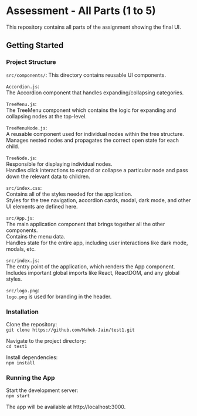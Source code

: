 # Assessment - All Parts (1 to 5)

This repository contains all parts of the assignment showing the final UI. 

## Getting Started

### Project Structure

`src/components/`:
This directory contains reusable UI components.

`Accordion.js`: \
The Accordion component that handles expanding/collapsing categories.

`TreeMenu.js`: \
The TreeMenu component which contains the logic for expanding and collapsing nodes at the top-level.

`TreeMenuNode.js`: \
A reusable component used for individual nodes within the tree structure. \
Manages nested nodes and propagates the correct open state for each child.

`TreeNode.js`: \
Responsible for displaying individual nodes. \
Handles click interactions to expand or collapse a particular node and pass down the relevant data to children.

`src/index.css`: \
Contains all of the styles needed for the application. \
Styles for the tree navigation, accordion cards, modal, dark mode, and other UI elements are defined here. 

`src/App.js`: \
The main application component that brings together all the other components. \
Contains the menu data. \
Handles state for the entire app, including user interactions like dark mode, modals, etc. 

`src/index.js`: \
The entry point of the application, which renders the App component. \
Includes important global imports like React, ReactDOM, and any global styles. 

`src/logo.png`: \
`logo.png` is used for branding in the header.

### Installation

Clone the repository: \
`git clone https://github.com/Mahek-Jain/test1.git` 

Navigate to the project directory: \
`cd test1` 

Install dependencies: \
`npm install`

### Running the App

Start the development server: \
`npm start` 

The app will be available at http://localhost:3000.
